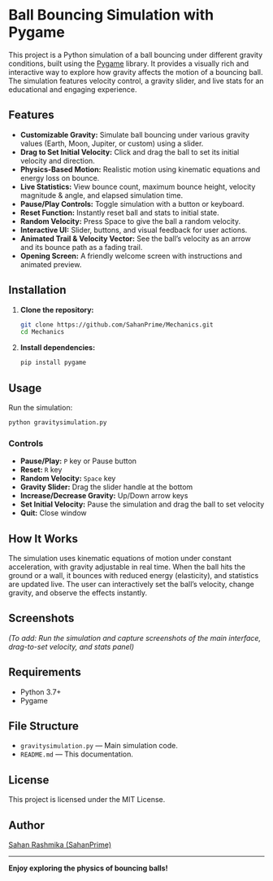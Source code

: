 # Ball Bouncing Simulation with Pygame

This project is a Python simulation of a ball bouncing under different gravity conditions, built using the [Pygame](https://www.pygame.org/news) library. It provides a visually rich and interactive way to explore how gravity affects the motion of a bouncing ball. The simulation features velocity control, a gravity slider, and live stats for an educational and engaging experience.

## Features

- **Customizable Gravity:** Simulate ball bouncing under various gravity values (Earth, Moon, Jupiter, or custom) using a slider.
- **Drag to Set Initial Velocity:** Click and drag the ball to set its initial velocity and direction.
- **Physics-Based Motion:** Realistic motion using kinematic equations and energy loss on bounce.
- **Live Statistics:** View bounce count, maximum bounce height, velocity magnitude & angle, and elapsed simulation time.
- **Pause/Play Controls:** Toggle simulation with a button or keyboard.
- **Reset Function:** Instantly reset ball and stats to initial state.
- **Random Velocity:** Press Space to give the ball a random velocity.
- **Interactive UI:** Slider, buttons, and visual feedback for user actions.
- **Animated Trail & Velocity Vector:** See the ball’s velocity as an arrow and its bounce path as a fading trail.
- **Opening Screen:** A friendly welcome screen with instructions and animated preview.

## Installation

1. **Clone the repository:**
   ```bash
   git clone https://github.com/SahanPrime/Mechanics.git
   cd Mechanics
   ```

2. **Install dependencies:**
   ```bash
   pip install pygame
   ```

## Usage

Run the simulation:

```bash
python gravitysimulation.py
```

### Controls

- **Pause/Play:** `P` key or Pause button
- **Reset:** `R` key
- **Random Velocity:** `Space` key
- **Gravity Slider:** Drag the slider handle at the bottom
- **Increase/Decrease Gravity:** Up/Down arrow keys
- **Set Initial Velocity:** Pause the simulation and drag the ball to set velocity
- **Quit:** Close window

## How It Works

The simulation uses kinematic equations of motion under constant acceleration, with gravity adjustable in real time. When the ball hits the ground or a wall, it bounces with reduced energy (elasticity), and statistics are updated live. The user can interactively set the ball’s velocity, change gravity, and observe the effects instantly.

## Screenshots

*(To add: Run the simulation and capture screenshots of the main interface, drag-to-set velocity, and stats panel)*

## Requirements

- Python 3.7+
- Pygame

## File Structure

- `gravitysimulation.py` — Main simulation code.
- `README.md` — This documentation.

## License

This project is licensed under the MIT License.

## Author

[Sahan Rashmika (SahanPrime)](https://github.com/SahanPrime)

---

**Enjoy exploring the physics of bouncing balls!**